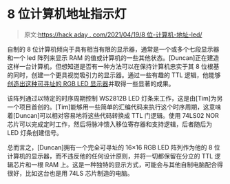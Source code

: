 # 8 位计算机地址指示灯

> 原文:[https://hack aday . com/2021/04/19/8 位-计算机-地址-led/](https://hackaday.com/2021/04/19/8-bit-computer-addresses-leds/)

自制的 8 位计算机倾向于具有相当有限的显示器，通常是一个或多个七段显示器和一个 led 阵列来显示 RAM 的值或计算机的一些其他状态。[Duncan]正在建造这样一台计算机，但想知道是否有一种方法可以在保持计算机忠实于其 8 位根基的同时，创建一个更具视觉吸引力的显示器。通过一些有趣的 TTL 逻辑，他能够[创造出这种可寻址的 RGB LED 显示器](https://shepherdingelectrons.blogspot.com/2021/03/8-bit-computer-ws2812b-led-module.html)并取得一些显著的成果。

该阵列通过以特定的时序周期控制 WS2812B LED 灯条来工作，这是由[Tim]为另一个项目首创的。[Tim]能够用一些简单的汇编代码来执行这个时序周期，这意味着[Duncan]可以相对容易地将这些代码转换成 TTL 门逻辑。使用 74LS02 NOR 芯片可以完成定时工作，然后将脉冲馈入移位寄存器和支持逻辑，后者随后为 LED 灯条创建信号。

总而言之，[Duncan]拥有一个完全可寻址的 16×16 RGB LED 阵列作为他的 8 位计算机的显示器，而不违反他的任何设计原则，并将一切都保留在分立的 TTL 逻辑芯片和一根 RAM 上。这是一种独特的显示方式，可能会与其他自制电脑配合得很好，比如这台也是用 74LS 芯片制造的电脑。